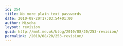 ```yaml
---
id: 254
title: No more plain text passwords
date: 2010-08-20T17:03:54+01:00
author: Mischa
layout: revision
guid: http://mmt.me.uk/blog/2010/08/20/253-revision/
permalink: /2010/08/20/253-revision/
---
```

